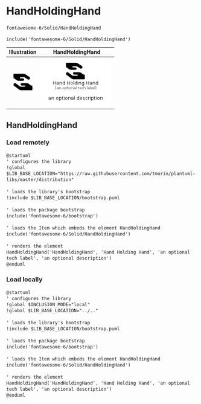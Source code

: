 # HandHoldingHand


```text
fontawesome-6/Solid/HandHoldingHand
```

```text
include('fontawesome-6/Solid/HandHoldingHand')
```



| Illustration | HandHoldingHand |
| :---: | :---: |
| ![illustration for Illustration](../../fontawesome-6/Solid/HandHoldingHand.png) | ![illustration for HandHoldingHand](../../fontawesome-6/Solid/HandHoldingHand.Local.png) |




## HandHoldingHand

### Load remotely
```plantuml
@startuml
' configures the library
!global $LIB_BASE_LOCATION="https://raw.githubusercontent.com/tmorin/plantuml-libs/master/distribution"

' loads the library's bootstrap
!include $LIB_BASE_LOCATION/bootstrap.puml

' loads the package bootstrap
include('fontawesome-6/bootstrap')

' loads the Item which embeds the element HandHoldingHand
include('fontawesome-6/Solid/HandHoldingHand')

' renders the element
HandHoldingHand('HandHoldingHand', 'Hand Holding Hand', 'an optional tech label', 'an optional description')
@enduml
```

### Load locally
```plantuml
@startuml
' configures the library
!global $INCLUSION_MODE="local"
!global $LIB_BASE_LOCATION="../.."

' loads the library's bootstrap
!include $LIB_BASE_LOCATION/bootstrap.puml

' loads the package bootstrap
include('fontawesome-6/bootstrap')

' loads the Item which embeds the element HandHoldingHand
include('fontawesome-6/Solid/HandHoldingHand')

' renders the element
HandHoldingHand('HandHoldingHand', 'Hand Holding Hand', 'an optional tech label', 'an optional description')
@enduml
```

